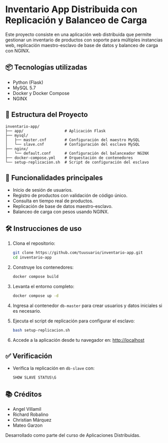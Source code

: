 ﻿
# Inventario App Distribuida con Replicación y Balanceo de Carga

Este proyecto consiste en una aplicación web distribuida que permite gestionar un inventario de productos con soporte para múltiples instancias web, replicación maestro-esclavo de base de datos y balanceo de carga con NGINX.

## 📦 Tecnologías utilizadas

- Python (Flask)
- MySQL 5.7
- Docker y Docker Compose
- NGINX

## 📂 Estructura del Proyecto

```
inventario-app/
├── app/                  # Aplicación Flask
├── mysql/
│   ├── master.cnf        # Configuración del maestro MySQL
│   └── slave.cnf         # Configuración del esclavo MySQL
├── nginx/
│   └── default.conf      # Configuración del balanceador NGINX
├── docker-compose.yml    # Orquestación de contenedores
└── setup-replicacion.sh  # Script de configuración del esclavo
```

## 🚀 Funcionalidades principales

- Inicio de sesión de usuarios.
- Registro de productos con validación de código único.
- Consulta en tiempo real de productos.
- Replicación de base de datos maestro-esclavo.
- Balanceo de carga con pesos usando NGINX.

## 🛠️ Instrucciones de uso

1. Clona el repositorio:
    ```bash
    git clone https://github.com/tuusuario/inventario-app.git
    cd inventario-app
    ```

2. Construye los contenedores:
    ```bash
    docker compose build
    ```

3. Levanta el entorno completo:
    ```bash
    docker compose up -d
    ```

4. Ingresa al contenedor `db-master` para crear usuarios y datos iniciales si es necesario.

5. Ejecuta el script de replicación para configurar el esclavo:
    ```bash
    bash setup-replicacion.sh
    ```

6. Accede a la aplicación desde tu navegador en: [http://localhost](http://localhost)

## ✅ Verificación

- Verifica la replicación en `db-slave` con:
  ```sql
  SHOW SLAVE STATUS\G
  ```

## 📚 Créditos
- Angel Villamil
- Richard Robalino
- Christian Márquez
- Mateo Garzon

Desarrollado como parte del curso de Aplicaciones Distribuidas.

